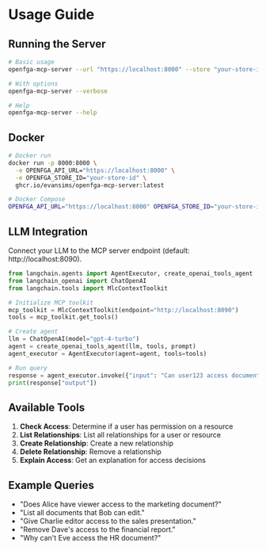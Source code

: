 # Usage Guide

## Running the Server

```bash
# Basic usage
openfga-mcp-server --url "https://localhost:8000" --store "your-store-id"

# With options
openfga-mcp-server --verbose

# Help
openfga-mcp-server --help
```

## Docker

```bash
# Docker run
docker run -p 8000:8000 \
  -e OPENFGA_API_URL="https://localhost:8000" \
  -e OPENFGA_STORE_ID="your-store-id" \
  ghcr.io/evansims/openfga-mcp-server:latest

# Docker Compose
OPENFGA_API_URL="https://localhost:8000" OPENFGA_STORE_ID="your-store-id" docker-compose up
```

## LLM Integration

Connect your LLM to the MCP server endpoint (default: http://localhost:8090).

```python
from langchain.agents import AgentExecutor, create_openai_tools_agent
from langchain_openai import ChatOpenAI
from langchain.tools import MlcContextToolkit

# Initialize MCP toolkit
mcp_toolkit = MlcContextToolkit(endpoint="http://localhost:8090")
tools = mcp_toolkit.get_tools()

# Create agent
llm = ChatOpenAI(model="gpt-4-turbo")
agent = create_openai_tools_agent(llm, tools, prompt)
agent_executor = AgentExecutor(agent=agent, tools=tools)

# Run query
response = agent_executor.invoke({"input": "Can user123 access document456?"})
print(response["output"])
```

## Available Tools

1. **Check Access**: Determine if a user has permission on a resource
2. **List Relationships**: List all relationships for a user or resource
3. **Create Relationship**: Create a new relationship
4. **Delete Relationship**: Remove a relationship
5. **Explain Access**: Get an explanation for access decisions

## Example Queries

- "Does Alice have viewer access to the marketing document?"
- "List all documents that Bob can edit."
- "Give Charlie editor access to the sales presentation."
- "Remove Dave's access to the financial report."
- "Why can't Eve access the HR document?"
